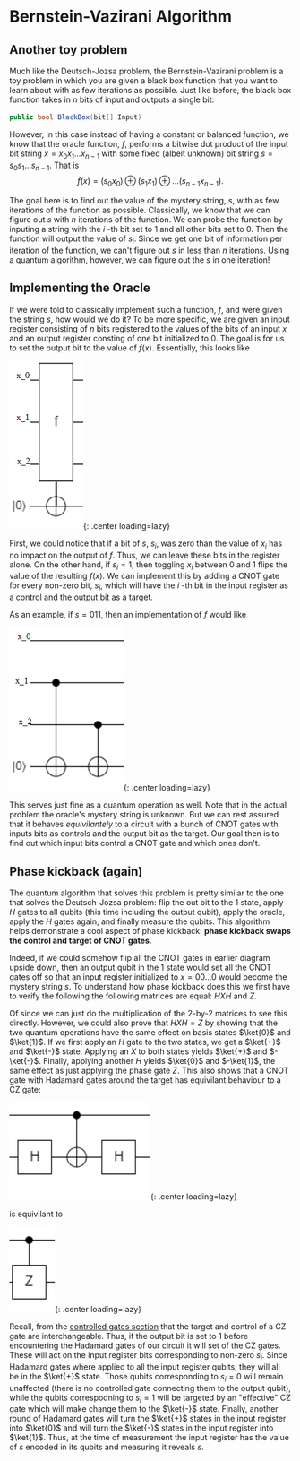 # Bernstein-Vazirani Algorithm

## Another toy problem

Much like the Deutsch-Jozsa problem, the Bernstein-Vazirani problem is a toy problem in which you are given a black box function that you want to learn about with
as few iterations as possible. Just like before, the black box function takes in $n$
bits of input and outputs a single bit:

```c#
public bool BlackBox(bit[] Input)
```

However, in this case instead of having a constant or balanced function, we know that the oracle function, $f$,
performs a bitwise dot product of the input bit string $x=x_0x_1...x_{n-1}$
with some fixed (albeit unknown) bit string $s=s_0s_1...s_{n-1}$.
That is
$$f(x)=(s_0x_0)\oplus (s_1x_1)\oplus...(s_{n-1}x_{n-1}).$$

The goal here is to find out the value of the mystery string, $s$,
with as few iterations of the function as possible. Classically, we know that we can figure out $s$
with $n$
iterations of the function. We can probe the function by inputing a string with the $i$
-th bit set to 1 and all other bits set to 0. Then the function will output the value of $s_i$.
Since we get one bit of information per iteration of the function, we can't figure out $s$
in less than $n$
iterations. Using a quantum algorithm, however, we can figure out the $s$ in one iteration!

## Implementing the Oracle

If we were told to classically implement such a function, $f$,
and were given the string $s$,
how would we do it? To be more specific, we are given an input register consisting of $n$
bits registered to the values of the bits of an input $x$
and an output register consting of one bit initialized to 0. The goal is for us to set the output bit to the value of $f(x)$. Essentially, this looks like

![bv-2](images/bv-2.PNG){: .center loading=lazy}

First, we could notice that if a bit of $s$,
$s_i$,
was zero than the value of $x_i$
has no impact on the output of $f$.
Thus, we can leave these bits in the register alone. On the other hand, if $s_i=1$,
then toggling $x_i$
between 0 and 1 flips the value of the resulting $f(x)$.
We can implement this by adding a CNOT gate for every non-zero bit, $s_i$,
which will have the $i$
-th bit in the input register as a control and the output bit as a target.

As an example, if $s=011$, then an implementation of $f$ would like

![bv-1](images/bv-1.PNG){: .center loading=lazy}

This serves just fine as a quantum operation as well. Note that in the actual problem the oracle's mystery string is unknown. But we can rest assured that it behaves *equivilantely* to a circuit with a bunch of CNOT gates with inputs bits as controls and the output bit as the target. Our goal then is to find out which input bits control a CNOT gate and which ones don't.

## Phase kickback (again)

The quantum algorithm that solves this problem is pretty similar to the one that solves the Deutsch-Jozsa problem: flip the out bit to the 1 state, apply $H$
gates to all qubits (this time including the output qubit), apply the oracle, apply the $H$ gates again, and finally measure the qubits. This algorithm helps demonstrate a cool aspect of phase kickback: **phase kickback swaps the control and target of CNOT gates**.

Indeed, if we could somehow flip all the CNOT gates in earlier diagram upside down, then an output qubit in the 1 state would set all the CNOT gates off so that an input register initialized to $x=00...0$
would become the mystery string $s$.
To understand how phase kickback does this we first have to verify the following the following matrices are equal: $HXH$
and $Z$.

Of since we can just do the multiplication of the 2-by-2 matrices to see this directly. However, we could also prove that $HXH=Z$
by showing that the two quantum operations have the same effect on basis states $\ket{0}$
and $\ket{1}$.
If we first apply an $H$
gate to the two states, we get a $\ket{+}$
and $\ket{-}$
state. Applying an $X$
to both states yields $\ket{+}$
and $-\ket{-}$. 
Finally, applying another $H$
yields $\ket{0}$
and $-\ket{1}$,
the same effect as just applying the phase gate $Z$.
This also shows that a CNOT gate with Hadamard gates around the target has equivilant behaviour to a CZ gate:

![bv-3](images/bv-3.PNG){: .center loading=lazy}

is equivilant to

![bv-4](images/bv-4.PNG){: .center loading=lazy}

Recall, from the [controlled gates section](https://stem.mitre.org/quantum/quantum-concepts/multi-qubit-gates.html#controlled-gates-in-general) that the target and control of a CZ gate are interchangeable. Thus, if the output bit is set to 1 before encountering the Hadamard gates of our circuit it will set of the CZ gates. These will act on the input register bits corresponding to non-zero $s_i$.
Since Hadamard gates where applied to all the input register qubits, they will all be in the $\ket{+}$
state. Those qubits corresponding to $s_i=0$
will remain unaffected (there is no controlled gate connecting them to the output qubit), while the qubits correspodning to $s_i=1$
will be targeted by an "effective" CZ gate which will make change them to the $\ket{-}$
state. Finally, another round of Hadamard gates will turn the $\ket{+}$
states in the input register into $\ket{0}$
and will turn the $\ket{-}$
states in the input register into $\ket{1}$.
Thus, at the time of measurement the input register has the value of $s$
encoded in its qubits and measuring it reveals $s$.
